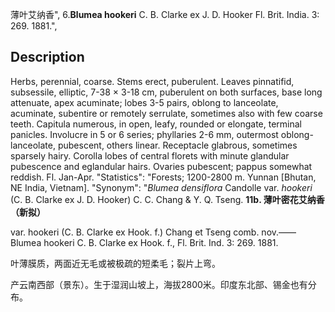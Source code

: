薄叶艾纳香",
6.**Blumea hookeri** C. B. Clarke ex J. D. Hooker Fl. Brit. India. 3: 269. 1881.",

## Description
Herbs, perennial, coarse. Stems erect, puberulent. Leaves pinnatifid, subsessile, elliptic, 7-38 × 3-18 cm, puberulent on both surfaces, base long attenuate, apex acuminate; lobes 3-5 pairs, oblong to lanceolate, acuminate, subentire or remotely serrulate, sometimes also with few coarse teeth. Capitula numerous, in open, leafy, rounded or elongate, terminal panicles. Involucre in 5 or 6 series; phyllaries 2-6 mm, outermost oblong-lanceolate, pubescent, others linear. Receptacle glabrous, sometimes sparsely hairy. Corolla lobes of central florets with minute glandular pubescence and eglandular hairs. Ovaries pubescent; pappus somewhat reddish. Fl. Jan-Apr.
  "Statistics": "Forests; 1200-2800 m. Yunnan [Bhutan, NE India, Vietnam].
  "Synonym": "*Blumea densiflora* Candolle var. *hookeri* (C. B. Clarke ex J. D. Hooker) C. C. Chang &amp; Y. Q. Tseng.
**11b. 薄叶密花艾纳香（新拟）**

var. hookeri (C. B. Clarke ex Hook. f.) Chang et Tseng comb. nov.——Blumea hookeri C. B. Clarke ex Hook. f., Fl. Brit. Ind. 3: 269. 1881.

叶薄膜质，两面近无毛或被极疏的短柔毛；裂片上弯。

产云南西部（景东）。生于湿润山坡上，海拔2800米。印度东北部、锡金也有分布。
